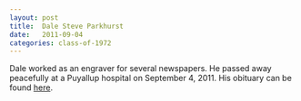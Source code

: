 ```yaml
---
layout: post
title:  Dale Steve Parkhurst
date:   2011-09-04
categories: class-of-1972
---
```

Dale worked as an engraver for several newspapers.  He passed away peacefully at a Puyallup hospital on September 4, 2011.  His obituary can be found [here](http://tinyurl.com/po4f7n8).
